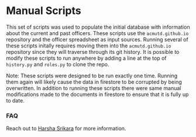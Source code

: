 # Manual Scripts 

This set of scripts was used to populate the initial database with information about the current and past officers. These scripts use the `acmutd.github.io` repository and the officer spreadsheet as input sources. Running several of these scripts initally requires moving them into the `acmutd.github.io` repository since they will traverse through its git history. It is possible to modify these scripts to run anywhere by adding a line at the top of `history.py` and `roles.py` to clone the repo.

Note: These scripts were designed to be run exactly one time. Running them again will likely cause the data in firestore to be corrupted by being overwritten. In addition to running these scripts there were same manual modifications made to the documents in firestore to ensure that it is fully up to date.

### FAQ

Reach out to [Harsha Srikara](@harshasrikara) for more information.